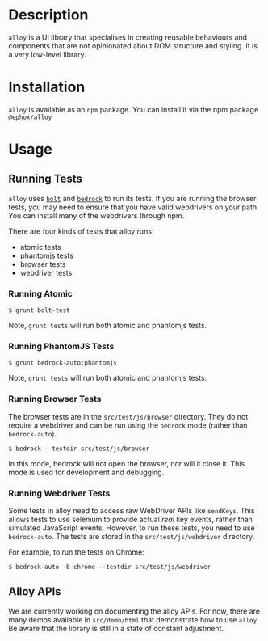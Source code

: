 # Description

`alloy` is a UI library that specialises in creating reusable behaviours and components that are not opinionated about DOM structure and styling. It is a very low-level library.

# Installation

`alloy` is available as an `npm` package. You can install it via the npm package `@ephox/alloy`

# Usage

## Running Tests

`alloy` uses [`bolt`](https://www.npmjs.com/package/@ephox/bolt) and [`bedrock`](https://www.npmjs.com/package/@ephox/bedrock) to run its tests. If you are running the browser tests, you may need to ensure that you have valid webdrivers on your path. You can install many of the webdrivers through npm.

There are four kinds of tests that alloy runs:

* atomic tests
* phantomjs tests
* browser tests
* webdriver tests

### Running Atomic

`$ grunt bolt-test`

Note, `grunt tests` will run both atomic and phantomjs tests.

### Running PhantomJS Tests

`$ grunt bedrock-auto:phantomjs`

Note, `grunt tests` will run both atomic and phantomjs tests.

### Running Browser Tests

The browser tests are in the `src/test/js/browser` directory. They do not require a webdriver and can be run using the `bedrock` mode (rather than `bedrock-auto`).

`$ bedrock --testdir src/test/js/browser`

In this mode, bedrock will not open the browser, nor will it close it. This mode is used for development and debugging.

### Running Webdriver Tests

Some tests in alloy need to access raw WebDriver APIs like `sendKeys`. This allows tests to use selenium to provide actual *real* key events, rather than simulated JavaScript events. However, to run these tests, you need to use `bedrock-auto`. The tests are stored in the `src/test/js/webdriver` directory.

For example, to run the tests on Chrome:

`$ bedrock-auto -b chrome --testdir src/test/js/webdriver`


## Alloy APIs

We are currently working on documenting the alloy APIs. For now, there are many demos available in `src/demo/html` that demonstrate how to use `alloy`. Be aware that the library is still in a state of constant adjustment.